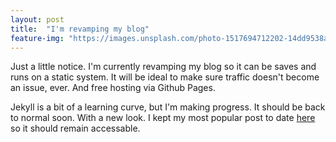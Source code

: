 ```yaml
---
layout: post
title:  "I'm revamping my blog"
feature-img: "https://images.unsplash.com/photo-1517694712202-14dd9538aa97?ixlib=rb-0.3.5&ixid=eyJhcHBfaWQiOjEyMDd9&s=a20bc6324f6ef2969d9a7cae56b8d4d1&auto=format&fit=crop&w=2250&q=80"
---
```


Just a little notice. I'm currently revamping my blog so it can be saves and runs on a static system. It will be ideal to make sure traffic doesn't become an issue, ever. And free hosting via Github Pages.

Jekyll is a bit of a learning curve, but I'm making progress. It should be back to normal soon. 
With a new look.
I kept my most popular post to date [here](https://ronaldlangeveld.com/deleting-facebook) so it should remain accessable. 